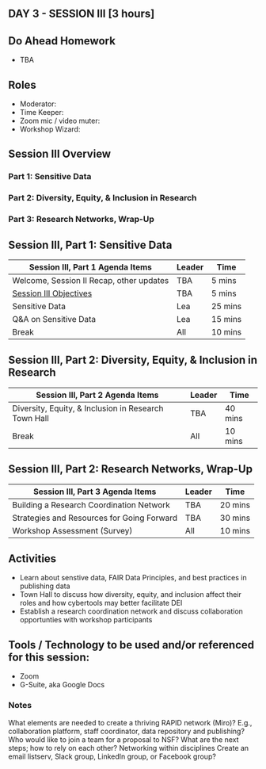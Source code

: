 ## DAY 3 - SESSION III [3 hours]

## Do Ahead Homework
* TBA

## Roles
* Moderator:
* Time Keeper:
* Zoom mic / video muter:
* Workshop Wizard: 

## Session III Overview
### Part 1: Sensitive Data
### Part 2: Diversity, Equity, & Inclusion in Research
### Part 3: Research Networks, Wrap-Up

## Session III, Part 1: Sensitive Data

Session III, Part 1 Agenda Items | Leader | Time 
---------------------------------------- | --------------- | ------- 
Welcome, Session II Recap, other updates | TBA | 5 mins 
[Session III Objectives](https://rapid-research.github.io/nc_pr_virtual_workshop/modules/sessionIII_goals.html) | TBA | 5 mins 
Sensitive Data | Lea | 25 mins
Q&A on Sensitive Data | Lea | 15 mins 
Break | All | 10 mins 

## Session III, Part 2: Diversity, Equity, & Inclusion in Research

Session III, Part 2 Agenda Items | Leader | Time 
---------------------------------------- | --------------- | -------  
Diversity, Equity, & Inclusion in Research Town Hall | TBA | 40 mins
Break | All | 10 mins 

## Session III, Part 2: Research Networks, Wrap-Up

Session III, Part 3 Agenda Items | Leader | Time 
---------------------------------------- | --------------- | -------  
Building a Research Coordination Network | TBA | 20 mins
Strategies and Resources for Going Forward | TBA | 30 mins
Workshop Assessment (Survey) | All | 10 mins 

## Activities
* Learn about senstive data, FAIR Data Principles, and best practices in publishing data
* Town Hall to discuss how diversity, equity, and inclusion affect their roles and how cybertools may better facilitate DEI
* Establish a research coordination network and discuss collaboration opportunties with workshop participants

## Tools / Technology to be used and/or referenced for this session:
* Zoom
* G-Suite, aka Google Docs

### Notes 
What elements are needed to create a thriving RAPID network (Miro)? 
E.g., collaboration platform, staff coordinator, data repository and publishing?
Who would like to join a team for a proposal to NSF?
What are the next steps; how to rely on each other?
Networking within disciplines
Create an email listserv, Slack group, LinkedIn group, or Facebook group?
